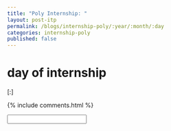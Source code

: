 ```yaml
---
title: "Poly Internship: "
layout: post-itp
permalink: /blogs/internship-poly/:year/:month/:day
categories: internship-poly
published: false
---
```

#  day of internship

<span class="timestamp">[:]</span>


{% include comments.html %}

<input id="password-input" type="password" class="text-secret" onkeyup="unlock()">

<span class="disable-selection" onclick="loadText()" style="color:#0001;display:none;">nothing deep happened today</span>
<span class="disable-selection" id="truth" style="display:block;"></span>
